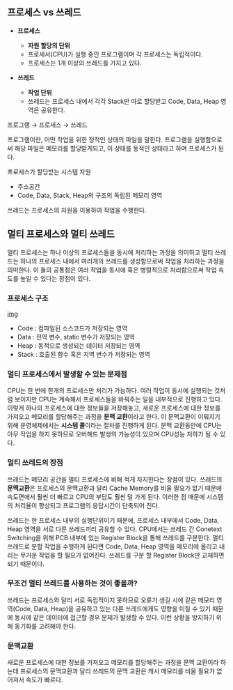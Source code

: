 ## 프로세스 vs 쓰레드

- **프로세스**
  - **자원 할당의 단위**
  - 프로세서(CPU)가 실행 중인 프로그램이며 각 프로세스는 독립적이다.
  - 프로세스는 1개 이상의 쓰레드를 가지고 있다.

- **쓰레드**
  - **작업 단위**
  - 쓰레드는 프로세스 내에서 각각 Stack만 따로 할당받고 Code, Data, Heap 영역은 공유한다.

프로그램 → 프로세스 → 쓰레드

프로그램이란, 어떤 작업을 위한 정적인 상태의 파일을 말한다. 프로그램을 실행함으로써 해당 파일은 메모리를 할당받게되고, 이 상태를 동적인 상태라고 하며 프로세스가 된다.

프로세스가 할당받는 시스템 자원
- 주소공간
- Code, Data, Stack, Heap의 구조의 독립된 메모리 영역

쓰레드는 프로세스의 자원을 이용하여 작업을 수행한다.

## 멀티 프로세스와 멀티 쓰레드

  멀티 프로세스는 하나 이상의 프로세스들을 동시에 처리하는 과정을 의미하고 멀티 쓰레드는 하나의 프로세스 내에서 여러개의 쓰레드를 생성함으로써 작업을 처리하는 과정을 의미한다. 이 둘의 공통점은 여러 작업을 동시에 혹은 병렬적으로 처리함으로써 작업 속도를 높일 수 있다는 장점이 있다.
  
### 프로세스 구조

[img](https://github.com/dilmah0203/TIL/blob/main/Image/Process.png)  

- Code : 컴파일된 소스코드가 저장되는 영역
- Data : 전역 변수, static 변수가 저장되는 영역
- Heap : 동적으로 생성되는 데이터 저장되는 영역
- Stack : 호출된 함수 혹은 지역 변수가 저장되는 영역

### 멀티 프로세스에서 발생할 수 있는 문제점
  
CPU는 한 번에 한개의 프로세스만 처리가 가능하다. 여러 작업이 동시에 실행되는 것처럼 보이지만 CPU는 계속해서 프로세스들을 바꿔주는 일을 내부적으로 진행하고 있다. 이렇게 하나의 프로세스에 대한 정보들을 저장해놓고, 새로운 프로세스에 대한 정보를 가져오고 메모리를 할당해주는 과정을 **문맥 교환**이라고 한다. 이 문맥교환이 이뤄지기 위해 운영체제에서는 **시스템 콜**이라는 절차를 진행하게 된다. 문맥 교환동안에 CPU는 아무 작업을 하지 못하므로 오버헤드 발생의 가능성이 있으며 CPU성능 저하가 될 수 있다.
  
 ### 멀티 쓰레드의 장점
  
 쓰레드는 메모리 공간을 멀티 프로세스에 비해 적게 차지한다는 장점이 있다. 쓰레드의 **문맥교환**은 프로세스의 문맥교환과 달리 Cache Memory를 비울 필요가 없기 때문에 속도면에서 훨씬 더 빠르고 CPU의 부담도 훨씬 덜 가게 된다. 이러한 점 때문에 시스템의 처리율이 향상되고 프로그램의 응답시간이 단축되어 진다.
 
 쓰레드는 한 프로세스 내부의 실행단위이기 때문에, 프로세스 내부에서 Code, Data, Heap 영역을 서로 다른 쓰레드끼리 공유할 수 있다. CPU에서는 쓰레드 간 Conetext Switching을 위해 PCB 내부에 있는 Register Block을 통해 쓰레드를 구분한다. 멀티 쓰레드로 분할 작업을 수행하게 된다면 Code, Data, Heap 영역을 메모리에 올리고 내리는 무거운 작업을 할 필요가 없어진다. 쓰레드를 구분 할 Register Block만
교체하면 되기 때문이다.
  
### 무조건 멀티 쓰레드를 사용하는 것이 좋을까?

쓰레드는 프로세스와 달리 서로 독립적이지 못하므로 오류가 생길 시에 같은 메모리 영역(Code, Data, Heap)을 공유하고 있는 다른 쓰레드에게도 영향을 미칠 수 있기 때문에 동시에 같은 데이터에 접근할 경우 문제가 발생할 수 있다. 이런 상황을 방지하기 위해 동기화를 고려해야 한다.

### 문맥교환

새로운 프로세스에 대한 정보를 가져오고 메모리를 할당해주는 과정을 문맥 교환이라 하는데 프로세스의 문맥교환과 달리 쓰레드의 문맥 교환은 캐시 메모리를 비울 필요가 없어져서 속도가 빠르다.

